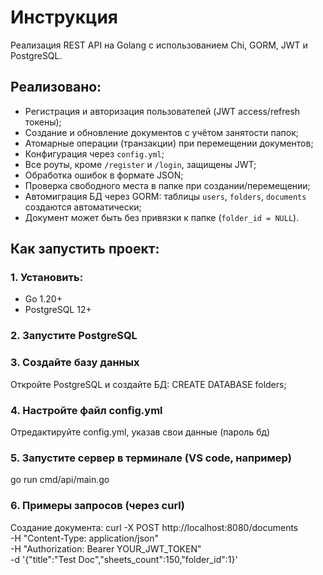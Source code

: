 # Инструкция
Реализация REST API на Golang с использованием Chi, GORM, JWT и PostgreSQL.

## Реализовано:
- Регистрация и авторизация пользователей (JWT access/refresh токены);
- Создание и обновление документов с учётом занятости папок;
- Атомарные операции (транзакции) при перемещении документов;
- Конфигурация через `config.yml`;
- Все роуты, кроме `/register` и `/login`, защищены JWT;
- Обработка ошибок в формате JSON;
- Проверка свободного места в папке при создании/перемещении;
- Автомиграция БД через GORM: таблицы `users`, `folders`, `documents` создаются автоматически;
- Документ может быть без привязки к папке (`folder_id = NULL`).

## Как запустить проект:
### 1. Установить:
- Go 1.20+
- PostgreSQL 12+
### 2. Запустите PostgreSQL
### 3. Создайте базу данных
Откройте PostgreSQL и создайте БД:
CREATE DATABASE folders;
### 4. Настройте файл config.yml
Отредактируйте config.yml, указав свои данные (пароль бд)
### 5. Запустите сервер в терминале (VS code, например)
go run cmd/api/main.go
### 6. Примеры запросов (через curl)
Создание документа:
curl -X POST http://localhost:8080/documents \
  -H "Content-Type: application/json" \
  -H "Authorization: Bearer YOUR_JWT_TOKEN" \
  -d '{"title":"Test Doc","sheets_count":150,"folder_id":1}'
